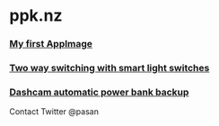 # ppk.nz
### [My first AppImage](./3)
### [Two way switching with smart light switches](./2)
### [Dashcam automatic power bank backup](./1)

Contact Twitter @pasan
